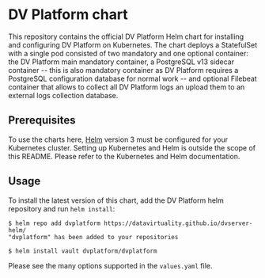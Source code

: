 # DV Platform chart

This repository contains the official DV Platform Helm chart for installing and configuring DV Platform on Kubernetes.
The chart deploys a StatefulSet with a single pod consisted of two mandatory and one optional container:
the DV Platform main mandatory container, a PostgreSQL v13 sidecar container -- this is also mandatory container
as DV Platform requires a PostgreSQL configuration database for normal work -- and optional Filebeat container
that allows to collect all DV Platform logs an upload them to an external logs collection database.


## Prerequisites

To use the charts here, [Helm](https://helm.sh/) version 3 must be configured for your
Kubernetes cluster. Setting up Kubernetes and Helm is outside the scope of
this README. Please refer to the Kubernetes and Helm documentation.


## Usage

To install the latest version of this chart, add the DV Platform helm repository
and run `helm install`:

```console
$ helm repo add dvplatform https://datavirtuality.github.io/dvserver-helm/
"dvplatform" has been added to your repositories

$ helm install vault dvplatform/dvplatform
```

Please see the many options supported in the `values.yaml` file.